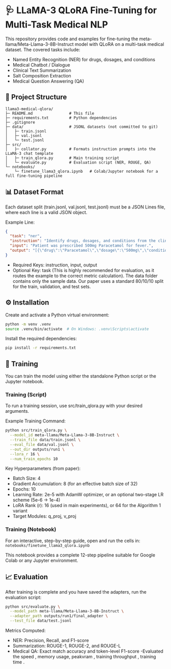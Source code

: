 # 🩺 LLaMA-3 QLoRA Fine-Tuning for Multi-Task Medical NLP

This repository provides code and examples for fine-tuning the meta-llama/Meta-Llama-3-8B-Instruct model with QLoRA on a multi-task medical dataset. The covered tasks include:

- Named Entity Recognition (NER) for drugs, dosages, and conditions
- Medical Chatbot / Dialogue
- Clinical Text Summarization
- Salt Composition Extraction
- Medical Question Answering (QA)



## 📂 Project Structure

```
llama3-medical-qlora/
├─ README.md                # This file
├─ requirements.txt         # Python dependencies
├─ .gitignore
├─ data/                    # JSONL datasets (not committed to git)
│   ├─ train.jsonl
│   ├─ val.jsonl
│   └─ test.jsonl
├─ src/
│   ├─ collator.py          # Formats instruction prompts into the LLaMA-3 chat template
│   ├─ train_qlora.py       # Main training script
│   └─ evaluate.py          # Evaluation script (NER, ROUGE, QA)
└─ notebooks/
    └─ finetune_llama3_qlora.ipynb   # Colab/Jupyter notebook for a full fine-tuning pipeline
```

## 📊 Dataset Format

Each dataset split (train.jsonl, val.jsonl, test.jsonl) must be a JSON Lines file, where each line is a valid JSON object.

Example Line:
```json
{
  "task": "ner",
  "instruction": "Identify drugs, dosages, and conditions from the clinical note.",
  "input": "Patient was prescribed 500mg Paracetamol for fever.",
  "output": "[{\"drug\":\"Paracetamol\",\"dosage\":\"500mg\",\"condition\":[\"fever\"]}]"
}
```

- Required Keys: instruction, input, output
- Optional Key: task (This is highly recommended for evaluation, as it routes the example to the correct metric calculation).
 The data folder contains only the sample data.
Our paper uses a standard 80/10/10 split for the train, validation, and test sets.

## ⚙️ Installation

Create and activate a Python virtual environment:
```bash
python -m venv .venv
source .venv/bin/activate  # On Windows: .venv\Scripts\activate
```

Install the required dependencies:
```bash
pip install -r requirements.txt
```

## 🚀 Training

You can train the model using either the standalone Python script or the Jupyter notebook.

### Training (Script)

To run a training session, use src/train_qlora.py with your desired arguments.

Example Training Command:
```bash
python src/train_qlora.py \
  --model_id meta-llama/Meta-Llama-3-8B-Instruct \
  --train_file data/train.jsonl \
  --eval_file data/val.jsonl \
  --out_dir outputs/run1 \
  --lora_r 16 \
  --num_train_epochs 10
```

Key Hyperparameters (from paper):
- Batch Size: 4
- Gradient Accumulation: 8 (for an effective batch size of 32)
- Epochs: 10
- Learning Rate: 2e-5 with AdamW optimizer, or an optional two-stage LR scheme (5e-6 → 1e-4)
- LoRA Rank (r): 16 (used in main experiments), or 64 for the Algorithm 1 variant
- Target Modules: q_proj, v_proj

### Training (Notebook)

For an interactive, step-by-step guide, open and run the cells in:
`notebooks/finetune_llama3_qlora.ipynb`

This notebook provides a complete 12-step pipeline suitable for Google Colab or any Jupyter environment.

## 📈 Evaluation

After training is complete and you have saved the adapters, run the evaluation script:

```bash
python src/evaluate.py \
  --model_path meta-llama/Meta-Llama-3-8B-Instruct \
  --adapter_path outputs/run1/final_adapter \
  --test_file data/test.jsonl
```

Metrics Computed:
- NER: Precision, Recall, and F1-score
- Summarization: ROUGE-1, ROUGE-2, and ROUGE-L
- Medical QA: Exact match accuracy and token-level F1-score
-Evaluated the speed , memory usage, peakvram , training throughput , training time .
